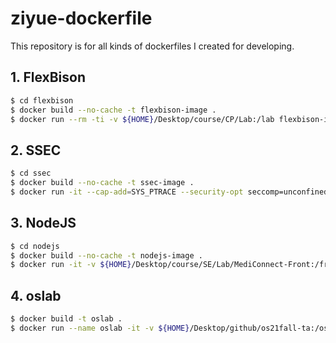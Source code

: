 # ziyue-dockerfile

This repository is for all kinds of dockerfiles I created for developing.

## 1. FlexBison

```bash
$ cd flexbison
$ docker build --no-cache -t flexbison-image .
$ docker run --rm -ti -v ${HOME}/Desktop/course/CP/Lab:/lab flexbison-image
```

## 2. SSEC

```bash
$ cd ssec
$ docker build --no-cache -t ssec-image .
$ docker run -it --cap-add=SYS_PTRACE --security-opt seccomp=unconfined -v ${HOME}/Desktop/course/SSEC/Labs:/SSEC ssec-image /bin/bash
```

## 3. NodeJS

```bash
$ cd nodejs
$ docker build --no-cache -t nodejs-image .
$ docker run -it -v ${HOME}/Desktop/course/SE/Lab/MediConnect-Front:/frontend -p 3000:3000 nodejs-image /bin/bash
```

## 4. oslab

```bash
$ docker build -t oslab .
$ docker run --name oslab -it -v ${HOME}/Desktop/github/os21fall-ta:/os21fall-ta oslab 
```
